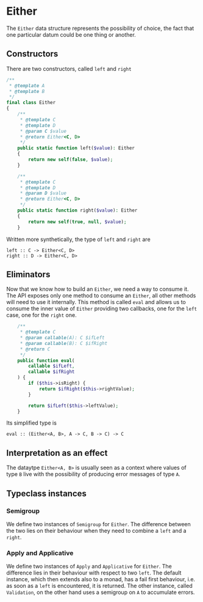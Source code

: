 # Either

The `Either` data structure represents the possibility of choice, the fact that one particular datum
could be one thing or another.

## Constructors

There are two constructors, called `left` and `right`

```php
/**
 * @template A
 * @template B
 */
final class Either
{
    /**
     * @template C
     * @template D
     * @param C $value
     * @return Either<C, D>
     */
    public static function left($value): Either
    {
        return new self(false, $value);
    }

    /**
     * @template C
     * @template D
     * @param D $value
     * @return Either<C, D>
     */
    public static function right($value): Either
    {
        return new self(true, null, $value);
    }
```

Written more synthetically, the type of `left` and `right` are

```
left :: C -> Either<C, D>
right :: D -> Either<C, D>
```

## Eliminators

Now that we know how to build an `Either`, we need a way to consume it. The API exposes only one method to consume an
`Either`, all other methods will need to use it internally. This method is called `eval` and allows us to consume the
inner value of `Either` providing two callbacks, one for the `left` case, one for the `right` one.

```php
    /**
     * @template C
     * @param callable(A): C $ifLeft
     * @param callable(B): C $ifRight
     * @return C
     */
    public function eval(
        callable $ifLeft,
        callable $ifRight
    ) {
        if ($this->isRight) {
            return $ifRight($this->rightValue);
        }

        return $ifLeft($this->leftValue);
    }
```

Its simplified type is

```
eval :: (Either<A, B>, A -> C, B -> C) -> C
```

## Interpretation as an effect

The dataytpe `Either<A, B>` is usually seen as a context where values of type `B` live with the possibility of producing
error messages of type `A`.

## Typeclass instances

### Semigroup

We define two instances of `Semigroup` for `Either`. The difference between the two lies on their behaviour when they
need to combine a `left` and a `right`.

### Apply and Applicative

We define two instances of `Apply` and `Applicative` for `Either`. The difference lies in their behaviour with respect
to two `left`. The default instance, which then extends also to a monad, has a fail first behaviour, i.e. as soon as a
`left` is encountered, it is returned. The other instance, called `Validation`, on the other hand uses a semigroup on
`A` to accumulate errors.
